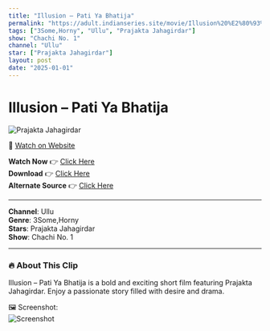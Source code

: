 ```yaml
---
title: "Illusion – Pati Ya Bhatija"
permalink: "https://adult.indianseries.site/movie/Illusion%20%E2%80%93%20Pati%20Ya%20Bhatija"
tags: ["3Some,Horny", "Ullu", "Prajakta Jahagirdar"]
show: "Chachi No. 1"
channel: "Ullu"
star: ["Prajakta Jahagirdar"]
layout: post
date: "2025-01-01"
---
```


# Illusion – Pati Ya Bhatija

![Prajakta Jahagirdar](https://shorts.desisins.com/wp-content/uploads/2024/05/Chachi-No.-1-Ullu-Prajakta-Pati-Or-Bhatija-DesiSins.com_.jpg)

🔗 [Watch on Website](https://adult.indianseries.site/movie/Illusion%20%E2%80%93%20Pati%20Ya%20Bhatija)

**Watch Now** 👉 [Click Here](https://adult.indianseries.site/movie/Illusion%20%E2%80%93%20Pati%20Ya%20Bhatija)  
**Download** 👉 [Click Here](https://adult.indianseries.site/movie/Illusion%20%E2%80%93%20Pati%20Ya%20Bhatija)  
**Alternate Source** 👉 [Click Here](https://adult.indianseries.site/movie/Illusion%20%E2%80%93%20Pati%20Ya%20Bhatija)

---

**Channel**: Ullu  
**Genre**: 3Some,Horny  
**Stars**: Prajakta Jahagirdar  
**Show**: Chachi No. 1

---

### 🔥 About This Clip

Illusion – Pati Ya Bhatija is a bold and exciting short film featuring Prajakta Jahagirdar. Enjoy a passionate story filled with desire and drama.
 
🖼️ Screenshot:  
![Screenshot](https://shorts.desisins.com/wp-content/uploads/2024/05/Chachi-No.-1-Ullu-Prajakta-Pati-Or-Bhatija-DesiSins.com_.jpg)
